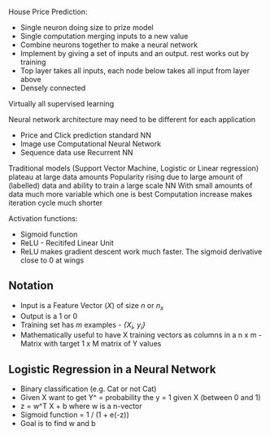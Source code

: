 House Price Prediction:
- Single neuron doing size to prize model
- Single computation merging inputs to a new value
- Combine neurons together to make a neural network
- Implement by giving a set of inputs and an output. rest works out by training
- Top layer takes all inputs, each node below takes all input from layer above
- Densely connected

Virtually all supervised learning

Neural network architecture may need to be different for each application
- Price and Click prediction standard NN
- Image use Computational Neural Network
- Sequence data use Recurrent NN

Traditional models (Support Vector Machine, Logistic or Linear regression) plateau at large data amounts
Popularity rising due to large amount of (labelled) data and ability to train a large scale NN
With small amounts of data much more variable which one is best
Computation increase makes iteration cycle much shorter

Activation functions:
- Sigmoid function
- ReLU - Recitifed Linear Unit
- ReLU makes gradient descent work much faster. The sigmoid derivative close to 0 at wings

## Notation
- Input is a Feature Vector (*X*) of size *n* or *n<sub>x</sub>*
- Output is a 1 or 0
- Training set has *m* examples - *{X<sub>i</sub>, y<sub>i</sub>}*
- Mathematically useful to have X training vectors as columns in a n x m - Matrix with target 1 x M matrix of Y values

## Logistic Regression in a Neural Network
- Binary classification (e.g. Cat or not Cat)
- Given X want to get Y^ = probability the y = 1 given X (between 0 and 1)
- z = w^T X + b where w is a n-vector
- Sigmoid function = 1 / (1 + e(-z))
- Goal is to find w and b